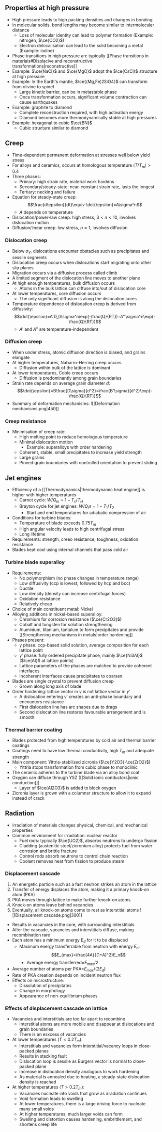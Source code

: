 ## Properties at high pressure
- High pressure leads to high packing densities and changes in bonding
- In molecular solids. bond lengths may become similar to intermolecular distance
	- Loss of molecular identity can lead to polymer formation (Example: nitrogen, $\ce{CO2}$)
	- Electron delocalisation can lead to the solid becoming a metal (Example: iodine)
- Phase transitions in high pressure are typically [[Phase transitions in materials#Displacive and reconstructive transformations|reconstructive]]
- Example: $\ce{NaCl}$ and $\ce{MgO}$ adopt the $\ce{CsCl}$ structure at high pressure
- Example: In the Earth's mantle, $\ce{(Mg,Fe)2SiO4}$ can transform from olivine to spinel
	- Large kinetic barrier, can be in metastable phase
	- Once transformation occurs, significant volume contraction can cause earthquakes
- Example: graphite to diamond
	- Complete reconstruction required, with high activation energy
	- Diamond becomes more thermodynamically stable at high pressures
- Example: hexagonal to cubic $\ce{BN}$
	- Cubic structure similar to diamond
## Creep
- Time-dependent permanent deformation at stresses well below yield stress
- For alloys and ceramics, occurs at homologous temperature ($T/T_m$)$>0.4$
- Three phases: 
	- Primary: high strain rate, material work hardens
	- Secondary/steady-state: near-constant strain rate, lasts the longest
	- Tertiary: necking and failure
- Equation for steady-state creep:
$$\frac{d\epsilon}{dt}\equiv \dot{\epsilon}=A\sigma^n$$
	- $A$ depends on temperature
- Dislocation/power-law creep: high stress, $3<n<10$, involves dislocation motion
- Diffusion/linear creep: low stress, $n\approx 1$, involves diffusion
### Dislocation creep
- Below $\sigma_Y$, dislocations encounter obstacles such as precipitates and sessile segments
- Dislocation creep occurs when dislocations start migrating onto other slip planes
- Migration occurs via a diffusive process called climb
- A limited segment of the dislocation line moves to another plane
- At high enough temperatures, bulk diffusion occurs
	- Atoms in the bulk lattice can diffuse into/out of dislocation core
- At lower temperatures, core diffusion occurs
	- The only significant diffusion is along the dislocation cores
- Temperature dependence of dislocation creep is derived from diffusivity:
$$\dot{\epsilon}=A'D_0\sigma^n\exp(-\frac{Q}{RT})=A''\sigma^n\exp(-\frac{Q}{RT})$$
	- $A'$ and $A''$ are temperature-independent
### Diffusion creep
- When under stress, atomic diffusion direction is biased, and grains elongate
- At higher temperatures, Nabarro-Herring creep occurs
	- Diffusion within bulk of the lattice is dominant
- At lower temperatures, Coble creep occurs
	- Diffusion is predominantly among grain boundaries
- Strain rate depends on average grain diameter $d$:
$$\dot{\epsilon}=B\frac{D\sigma}{d^2}=\frac{B'\sigma}{d^2}\exp(-\frac{Q}{RT})$$
- Summary of deformation mechanisms:
![[Deformation mechanisms.png|450]]
### Creep resistance
- Minimisation of creep rate:
	- High melting point to reduce homologous temperature
	- Minimal dislocation motion
		- Example: superalloys with order hardening
	- Coherent, stable, small precipitates to increase yield strength
	- Large grains
	- Pinned grain boundaries with controlled orientation to prevent sliding
## Jet engines
- Efficiency of a [[Thermodynamics|thermodynamic heat engine]] is higher with higher temperatures
	- Carnot cycle: $W/Q_{in}=1-T_c/T_H$
	- Brayton cycle for jet engines: $W/Q_in=1-T_1/T_2$
		- Start and end temperatures for adiabatic compression of air
- Conditions for turbine blades:
	- Temperature of blade exceeds $0.75T_m$
	- High angular velocity leads to high centrifugal stress
	- Long lifetime
- Requirements: strength, creeo resistance, toughness, oxidation resistance
- Blades kept cool using internal channels that pass cold air
### Turbine blade superalloy
- Requirements:
	- No polymorphism (no phase changes in temperature range)
	- Low diffusivity (ccp is lowest, followed by hcp and bcc)
	- Ductile
	- Low density (density can increase centrifugal forces)
	- Oxidation resistance
	- Relatively cheap
- Choice of main constituent metal: Nickel
- Alloying additions in nickel-based superalloy:
	- Chromium for corrosion resistance ($\ce{Cr2O3}$)
	- Cobalt and tungsten for solution strengthening
	- Aluminium, titanium, tantalum to form precipitates and provide [[Strengthening mechanisms in metals|order hardening]]
- Phases present:
	- $\gamma$ phase: ccp-based solid solution, average composition for each lattice point
	- $\gamma'$ phase: fully ordered precipitate phase, mainly $\ce{Ni3Al}$ ($\ce{Al}$ at lattice points)
	- Lattice parameters of the phases are matched to provide coherent interfaces
	- Incoherent interfaces cause precipitates to coarsen
- Blades are single crystal to prevent diffusion creep
	- Grown along long axis of blade
- Order hardening: lattice vector in $\gamma$ is not lattice vector in $\gamma'$
	- A dislocation entering $\gamma'$ creates an anti-phase boundary and encounters resistance
	- First dislocation line has arc shapes due to drags
	- Second dislocation line restores favourable arrangement and is smooth
### Thermal barrier coating
- Blades protected from high temperatures by cold air and thermal barrier coatings
- Coatings need to have low thermal conductivity, high $T_m$ and adequate strength
- Main component: Yittria-stabilised zicronia ($\ce{Y2O3}-\ce{ZrO2}$)
	- Yittria stops transformation from cubic phase to monoclinic
- The ceramic adheres to the turbine blade via an alloy bond coat
- Oxygen can diffuse through YSZ ([[Solid ionic conductors|ionic conduction]])
	- Layer of $\ce{Al2O3}$ is added to block oxygen
- Zicronia layer is grown with a columnar structure to allow it to expand instead of crack
## Radiation
- Irradiation of materials changes physical, chemical, and mechanical properties
- Common environment for irradiation: nuclear reactor
	- Fuel rods: typically $\ce{UO2}$, absorbs neutrons to undergo fission
	- Cladding (austenitic steel/zicronium alloy) protects fuel from water corrosion and brittle fracture
	- Control rods absorb neutrons to control chain reaction
	- Coolant removes heat from fission to produce steam
### Displacement cascade
1. An energetic particle such as a fast neutron strikes an atom in the lattice
2. Transfer of energy displaces the atom, making it a primary knock-on atom (PKA)
3. PKA moves through lattice to make further knock-on atoms
4. Knock-on atoms leave behind vacancies
5. Eventually, all knock-on atoms come to rest as interstitial atoms
![[Displacement cascade.png|300]]
- Results in vacancies in the core, with surrounding interstitials
- After the cascade, vacancies and interstitials diffuse, making recombination rare
- Each atom has a minimum energy $E_d$ for it to be displaced
	- Maximum energy transferrable from neutron with energy $E_n$:
	$$E_{max}=\frac{4A}{(1+A)^2}E_n$$
		- Average energy transferred=$E_{max}/2$
- Average number of atoms per PKA=$E_{max}/(2E_d)$
- Rate of PKA creation depends on incident neutron flux
- Effects on microstructure:
	- Dissolution of precipitates
	- Change in morphology
	- Appearance of non-equilibrium phases
### Effects of displacement cascade on lattice
- Vacancies and interstitials are too far apart to recombine
	- Interstitial atoms are more mobile and disappear at dislocations and grain boundaries
	- There is an esxcess of vacancies
- At lower temperatures ($T<0.2T_m$):
	- Interstitials and vacancies form interstitial/vacancy loops in close-packed planes
	- Results in stacking fault
	- Dislocation loop is sessile as Burgers vector is normal to close-packed plane
	- Increase in dislocation density analagous to work hardening
	- As material is annealed due to heating, a steady-state dislocation density is reached
- At higher temperatures ($T>0.2T_m$):
	- Vacancies nucleate into voids that grow as irradiation continues
	- Void formation leads to swelling
	- At lower temperatures, there is a large driving force to nucleate many small voids
	- At higher temperatures, much larger voids can form
	- Swelling and distortion causes hardening, embrittlement, and shortens creep life